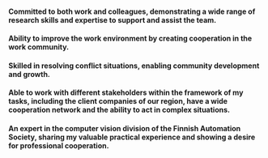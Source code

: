 #### Committed to both work and colleagues, demonstrating a wide range of research skills and expertise to support and assist the team. 
#### Ability to improve the work environment by creating cooperation in the work community. 
#### Skilled in resolving conflict situations, enabling community development and growth. 
#### Able to work with different stakeholders within the framework of my tasks, including the client companies of our region, have a wide cooperation network and the ability to act in complex situations. 
#### An expert in the computer vision division of the Finnish Automation Society, sharing my valuable practical experience and showing a desire for professional cooperation. 
